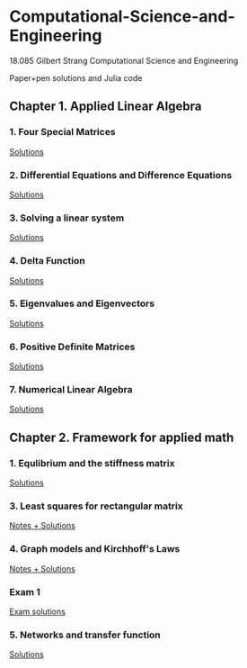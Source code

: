 # Computational-Science-and-Engineering

18.085 Gilbert Strang Computational Science and Engineering

Paper+pen solutions and Julia code

## Chapter 1. Applied Linear Algebra

### 1. Four Special Matrices

[Solutions](https://github.com/nickovchinnikov/Computational-Science-and-Engineering/tree/master/1.AppliedLInearAlgebra/1.FourSpecialMatrices/ProblemSet)

### 2. Differential Equations and Difference Equations

[Solutions](https://github.com/nickovchinnikov/Computational-Science-and-Engineering/tree/master/1.AppliedLInearAlgebra/2.DifferentialEqnsAndDifferenceEqns/ProblemSet)

### 3. Solving a linear system

[Solutions](https://github.com/nickovchinnikov/Computational-Science-and-Engineering/tree/master/1.AppliedLInearAlgebra/3.SolvingALinearSystem)

### 4. Delta Function

[Solutions](https://github.com/nickovchinnikov/Computational-Science-and-Engineering/tree/master/1.AppliedLInearAlgebra/4.DeltaFunction)

### 5. Eigenvalues and Eigenvectors

[Solutions](https://github.com/nickovchinnikov/Computational-Science-and-Engineering/tree/master/1.AppliedLInearAlgebra/5.EigenvaluesAndEigenvectors)

### 6. Positive Definite Matrices

[Solutions](https://github.com/nickovchinnikov/Computational-Science-and-Engineering/tree/master/1.AppliedLInearAlgebra/6.PositiveDefiniteMatrices)

### 7. Numerical Linear Algebra

[Solutions](https://github.com/nickovchinnikov/Computational-Science-and-Engineering/tree/master/1.AppliedLInearAlgebra/7.NumericalLinearAlgebra)

## Chapter 2. Framework for applied math

### 1. Equlibrium and the stiffness matrix

[Solutions](https://github.com/nickovchinnikov/Computational-Science-and-Engineering/tree/master/2.FrameworkForAppliedMath/1.EqulibriumAndTheStiffnessMatrix)

### 3. Least squares for rectangular matrix

[Notes + Solutions](https://github.com/nickovchinnikov/Computational-Science-and-Engineering/tree/master/2.FrameworkForAppliedMath/3.LeastSquaresForRectangularMatrix)

### 4. Graph models and Kirchhoff's Laws

[Notes + Solutions](https://github.com/nickovchinnikov/Computational-Science-and-Engineering/tree/master/2.FrameworkForAppliedMath/4.GraphModelsAndKirchhoffsLaws)

### Exam 1

[Exam solutions](https://github.com/nickovchinnikov/Computational-Science-and-Engineering/tree/master/2.FrameworkForAppliedMath/0.Exam1)

### 5. Networks and transfer function

[Solutions](https://github.com/nickovchinnikov/Computational-Science-and-Engineering/tree/master/2.FrameworkForAppliedMath/5.NetworksAndTransferFunction)
